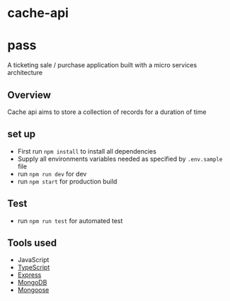 # cache-api

# pass

A ticketing sale / purchase application built with a micro services architecture

## Overview

Cache api aims to store a collection of records for a duration of time

## set up

- First run `npm install` to install all dependencies
- Supply all environments variables needed as specified by `.env.sample` file
- run `npm run dev` for dev
- run `npm start` for production build

## Test
- run `npm run test` for automated test

## Tools used

- JavaScript
- [TypeScript](https://www.typescriptlang.org/)
- [Express](https://expressjs.com/)
- [MongoDB](https://www.mongodb.com/)
- [Mongoose](https://mongoosejs.com/)

